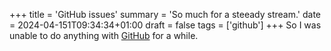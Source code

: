 +++
title = 'GitHub issues'
summary = 'So much for a steeady stream.'
date = 2024-04-151T09:34:34+01:00
draft = false
tags = ['github']
+++
So I was unable to do anything with [GitHub](https://github.com/) for a while.
